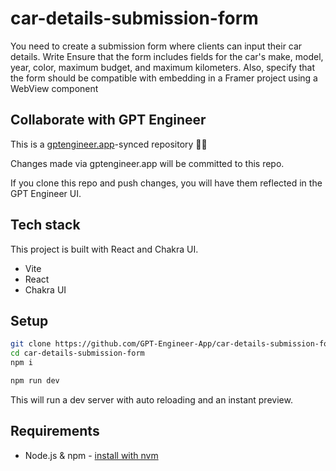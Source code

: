 # car-details-submission-form

You need to create a submission form where clients can input their car details. Write  Ensure that the form includes fields for the car's make, model, year, color, maximum budget, and maximum kilometers. Also, specify that the form should be compatible with embedding in a Framer project using a WebView component

## Collaborate with GPT Engineer

This is a [gptengineer.app](https://gptengineer.app)-synced repository 🌟🤖

Changes made via gptengineer.app will be committed to this repo.

If you clone this repo and push changes, you will have them reflected in the GPT Engineer UI.

## Tech stack

This project is built with React and Chakra UI.

- Vite
- React
- Chakra UI

## Setup

```sh
git clone https://github.com/GPT-Engineer-App/car-details-submission-form.git
cd car-details-submission-form
npm i
```

```sh
npm run dev
```

This will run a dev server with auto reloading and an instant preview.

## Requirements

- Node.js & npm - [install with nvm](https://github.com/nvm-sh/nvm#installing-and-updating)

